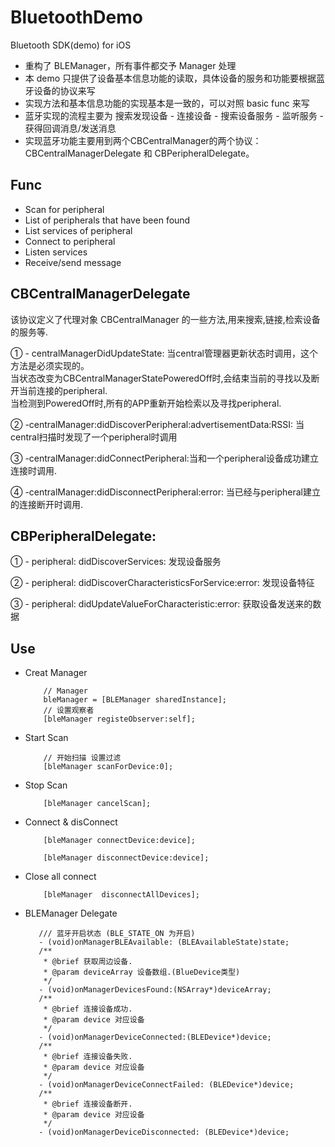 # BluetoothDemo
Bluetooth SDK(demo) for iOS 
* 重构了 BLEManager，所有事件都交予 Manager 处理
* 本 demo 只提供了设备基本信息功能的读取，具体设备的服务和功能要根据蓝牙设备的协议来写
* 实现方法和基本信息功能的实现基本是一致的，可以对照 basic func 来写
* 蓝牙实现的流程主要为 搜索发现设备 - 连接设备 - 搜索设备服务 - 监听服务 - 获得回调消息/发送消息
* 实现蓝牙功能主要用到两个CBCentralManager的两个协议：CBCentralManagerDelegate 和 CBPeripheralDelegate。

## Func
  * Scan for peripheral
  * List of peripherals that have been found
  * List services of peripheral
  * Connect to peripheral
  * Listen services
  * Receive/send message


## CBCentralManagerDelegate  

该协议定义了代理对象 CBCentralManager 的一些方法,用来搜索,链接,检索设备的服务等.  

① - centralManagerDidUpdateState: 当central管理器更新状态时调用，这个方法是必须实现的。  
当状态改变为CBCentralManagerStatePoweredOff时,会结束当前的寻找以及断开当前连接的peripheral.  
当检测到PoweredOff时,所有的APP重新开始检索以及寻找peripheral.  

② -centralManager:didDiscoverPeripheral:advertisementData:RSSI: 当central扫描时发现了一个peripheral时调用  

③ -centralManager:didConnectPeripheral:当和一个peripheral设备成功建立连接时调用.   

④ -centralManager:didDisconnectPeripheral:error: 当已经与peripheral建立的连接断开时调用.  


## CBPeripheralDelegate:  

① - peripheral: didDiscoverServices: 发现设备服务  

② - peripheral: didDiscoverCharacteristicsForService:error: 发现设备特征  

③ - peripheral: didUpdateValueForCharacteristic:error: 获取设备发送来的数据  


## Use

   * Creat Manager

             // Manager
             bleManager = [BLEManager sharedInstance];
             // 设置观察者
             [bleManager registeObserver:self];


   * Start Scan

             // 开始扫描 设置过滤
             [bleManager scanForDevice:0];


   * Stop Scan
   
             [bleManager cancelScan];

   * Connect & disConnect
     
             [bleManager connectDevice:device];
             
             [bleManager disconnectDevice:device];

   * Close all connect

             [bleManager  disconnectAllDevices];


   * BLEManager Delegate

            /// 蓝牙开启状态 (BLE_STATE_ON 为开启)
            - (void)onManagerBLEAvailable: (BLEAvailableState)state;
            /**
             * @brief 获取周边设备.
             * @param deviceArray 设备数组.(BlueDevice类型)
             */
            - (void)onManagerDevicesFound:(NSArray*)deviceArray;
            /**
             * @brief 连接设备成功.
             * @param device 对应设备
             */
            - (void)onManagerDeviceConnected:(BLEDevice*)device;
            /**
             * @brief 连接设备失败.
             * @param device 对应设备
             */
            - (void)onManagerDeviceConnectFailed: (BLEDevice*)device;
            /**
             * @brief 连接设备断开.
             * @param device 对应设备
             */
            - (void)onManagerDeviceDisconnected: (BLEDevice*)device;
    

